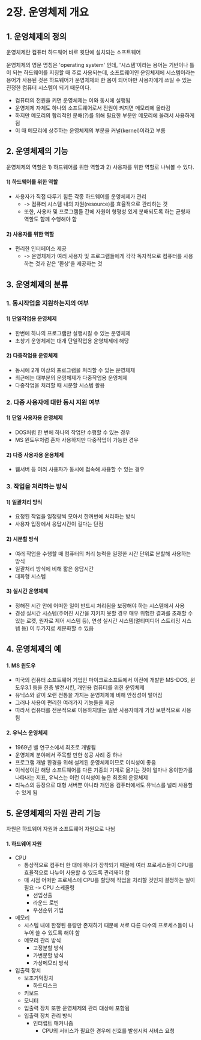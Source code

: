 # 2장. 운영체제 개요

## 1. 운영체제의 정의

운영체제란 컴퓨터 하드웨어 바로 윗단에 설치되는 소프트웨어

운영체제의 영문 명칭은 'operating system' 인데, '시스템'이라는 용어는 기반이나 틀이 되는 하드웨어를 지칭할 때 주로 사용되는데, 소프트웨어인 운영체제에 시스템이라는 용어가 사용된 것은 하드웨어가 운영체제와 한 몸이 되어야만 사용자에게 쓰일 수 있는 진정한 컴퓨터 시스템이 되기 때문이다.

* 컴퓨터의 전원을 키면 운영체제는 이와 동시에 실행됨
* 운영체제 자체도 하나의 소프트웨어로서 전원이 켜지면 메모리에 올라감
* 하지만 메모리의 합리적인 분배\(?\)를 위해 필요한 부분만 메모리에 올려서 사용하게 됨
* 이 때 메모리에 상주하는 운영체제의 부분을 커널\(kernel\)이라고 부름

## 2. 운영체제의 기능

운영체제의 역할은 1\) 하드웨어를 위한 역할과 2\) 사용자를 위한 역할로 나눠볼 수 있다.

#### 1\) 하드웨어를 위한 역할

* 사용자가 직접 다루기 힘든 각종 하드웨어를 운영체제가 관리
  * -&gt; 컴퓨터 시스템 내의 자원\(resource\)를 효율적으로 관리하는 것
  * 또한, 사용자 및 프로그램들 간에 자원이 형평성 있게 분배되도록 하는 균형자 역할도 함께 수행해야 함

#### 2\) 사용자를 위한 역할

* 편리한 인터페이스 제공
  * -&gt; 운영체제가 여러 사용자 및 프로그램들에게 각각 독자적으로 컴퓨터를 사용하는 것과 같은 '환상'을 제공하는 것

## 3. 운영체제의 분류

### 1. 동시작업을 지원하는지의 여부

#### 1\) 단일작업용 운영체제

* 한번에 하나의 프로그램만 실행시킬 수 있는 운영체제
* 초창기 운영체제는 대개 단일작업용 운영체제에 해당

#### 2\) 다중작업용 운영체제

* 동시에 2개 이상의 프로그램을 처리할 수 있는 운영체제
* 최근에는 대부분의 운영체제가 다중작업용 운영체제
* 다중작업을 처리할 때 시분할 시스템 활용

### 2. 다중 사용자에 대한 동시 지원 여부

#### 1\) 단일 사용자용 운영체제

* DOS처럼 한 번에 하나의 작업만 수행할 수 있는 경우
* MS 윈도우처럼 혼자 사용하지만 다중작업이 가능한 경우

#### 2\) 다중 사용자용 운용체제

* 웹서버 등 여러 사용자가 동시에 접속해 사용할 수 있는 경우

### 3. 작업을 처리하는 방식

#### 1\) 일괄처리 방식

* 요청된 작업을 일정량씩 모아서 한꺼번에 처리하는 방식
* 사용자 입장에서 응답시간이 길다는 단점

#### 2\) 시분할 방식

* 여러 작업을 수행할 때 컴퓨터의 처리 능력을 일정한 시간 단위로 분할해 사용하는 방식
* 일괄처리 방식에 비해 짧은 응답시간
* 대화형 시스템

#### 3\) 실시간 운영체제

* 정해진 시간 안에 어떠한 일이 반드시 처리됨을 보장해야 하는 시스템에서 사용
* 경성 실시간 시스템\(주어진 시간을 지키지 못할 경우 매우 위험한 결과를 초래할 수 있는 로켓, 원자로 제어 시스템 등\), 연성 실시간 시스템\(멀티미디어 스트리밍 시스템 등\) 이 두가지로 세분화할 수 있음

## 4. 운영체제의 예

#### 1. MS 윈도우

* 미국의 컴퓨터 소프트웨어 기업인 마이크로소프트에서 이전에 개발한 MS-DOS, 윈도우3.1 등을 한층 발전시킨, 개인용 컴퓨터를 위한 운영체제
* 유닉스와 같이 오랜 전통을 가지는 운영체제에 비해 안정성이 떨어짐
* 그러나 사용이 편리한 여러가지 기능들을 제공
* 따라서 컴퓨터를 전문적으로 이용하지않는 일반 사용자에게 가장 보편적으로 사용됨

#### 2. 유닉스 운영체제

* 1969년 벨 연구소에서 최초로 개발됨
* 운영체제 분야에서 주목할 만한 성공 사례 중 하나
* 프로그램 개발 환경을 위해 설계된 운영체제이므로 이식성이 좋음
* 이식성이란 해당 소프트웨어를 다른 기종의 기계로 옮기는 것이 얼마나 용이한가를 나타내는 지표, 유닉스는 이런 이식성이 높은 최초의 운영체제
* 리눅스의 등장으로 대형 서버뿐 아니라 개인용 컴퓨터에서도 유닉스를 널리 사용할 수 있게 됨

## 5. 운영체제의 자원 관리 기능

자원은 하드웨어 자원과 소프트웨어 자원으로 나뉨

#### 1. 하드웨어 자원

* CPU
  * 통상적으로 컴퓨터 한 대에 하나가 장착되기 때문에 여러 프로세스들이 CPU를 효율적으로 나누어 사용할 수 있도록 관리돼야 함
  * 매 시점 어떠한 프로세스에 CPU를 할당해 작업을 처리할 것인지 결정하는 일이 필요 -&gt; CPU 스케줄링
    * 선입선출
    * 라운드 로빈
    * 우선순위 기법
* 메모리
  * 시스템 내에 한정된 용량만 존재하기 때문에 서로 다른 다수의 프로세스들이 나누어 쓸 수 있도록 해야 함
  * 메모리 관리 방식
    * 고정분할 방식
    * 가변분할 방식
    * 가상메모리 방식
* 입출력 장치
  * 보조기억장치
    * 하드디스크
  * 키보드
  * 모니터
  * 입출력 장치 또한 운영체제의 관리 대상에 포함됨
  * 입출력 장치 관리 방식 
    * 인터럽트 매커니즘
      * CPU의 서비스가 필요한 경우에 신호를 발생시켜 서비스 요청

